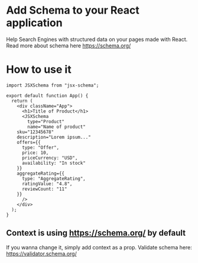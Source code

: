 
# Add Schema to your React application

Help Search Engines with structured data on your pages made with React.
Read more about schema here https://schema.org/

# How to use it

    import JSXSchema from "jsx-schema";

    export default function App() {
      return (
        <div className="App">
          <h1>Title of Product</h1>
          <JSXSchema
            type="Product"
            name="Name of product"
    	sku="12345678"
    	description="Lorem ipsum..."
    	offers={{
    	  type: "Offer",
    	  price: 10,
    	  priceCurrency: "USD",
    	  availability: "In stock"
    	}}
    	aggregateRating={{
    	  type: "AggregateRating",
    	  ratingValue: "4.8",
    	  reviewCount: "11"
    	}}
          />
        </div>
      );
    }

## Context is using https://schema.org/ by default

If you wanna change it, simply add context as a prop.
Validate schema here: https://validator.schema.org/
